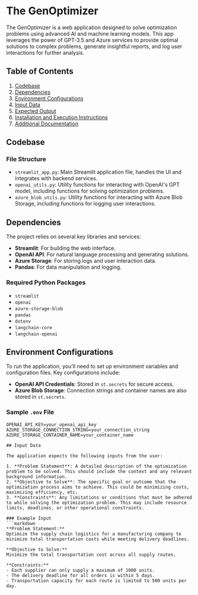 # The GenOptimizer

The GenOptimizer is a web application designed to solve optimization problems using advanced AI and machine learning models. This app leverages the power of GPT-3.5 and Azure services to provide optimal solutions to complex problems, generate insightful reports, and log user interactions for further analysis.

## Table of Contents
1. [Codebase](#codebase)
2. [Dependencies](#dependencies)
3. [Environment Configurations](#environment-configurations)
4. [Input Data](#input-data)
5. [Expected Output](#expected-output)
6. [Installation and Execution Instructions](#installation-and-execution-instructions)
7. [Additional Documentation](#additional-documentation)

## Codebase

### File Structure
- `streamlit_app.py`: Main Streamlit application file, handles the UI and integrates with backend services.
- `openai_utils.py`: Utility functions for interacting with OpenAI's GPT model, including functions for solving optimization problems.
- `azure_blob_utils.py`: Utility functions for interacting with Azure Blob Storage, including functions for logging user interactions.

## Dependencies

The project relies on several key libraries and services:

- **Streamlit**: For building the web interface.
- **OpenAI API**: For natural language processing and generating solutions.
- **Azure Storage**: For storing logs and user interaction data.
- **Pandas**: For data manipulation and logging.

### Required Python Packages
- `streamlit`
- `openai`
- `azure-storage-blob`
- `pandas`
- `dotenv`
- `langchain-core`
- `langchain-openai`

## Environment Configurations

To run the application, you'll need to set up environment variables and configuration files. Key configurations include:

- **OpenAI API Credentials**: Stored in `st.secrets` for secure access.
- **Azure Blob Storage**: Connection strings and container names are also stored in `st.secrets`.

### Sample `.env` File
```env
OPENAI_API_KEY=your_openai_api_key
AZURE_STORAGE_CONNECTION_STRING=your_connection_string
AZURE_STORAGE_CONTAINER_NAME=your_container_name

## Input Data

The application expects the following inputs from the user:

1. **Problem Statement**: A detailed description of the optimization problem to be solved. This should include the context and any relevant background information.
2. **Objective to Solve**: The specific goal or outcome that the optimization process aims to achieve. This could be minimizing costs, maximizing efficiency, etc.
3. **Constraints**: Any limitations or conditions that must be adhered to while solving the optimization problem. This may include resource limits, deadlines, or other operational constraints.

### Example Input
```markdown
**Problem Statement:** 
Optimize the supply chain logistics for a manufacturing company to minimize total transportation costs while meeting delivery deadlines.

**Objective to Solve:** 
Minimize the total transportation cost across all supply routes.

**Constraints:** 
- Each supplier can only supply a maximum of 1000 units.
- The delivery deadline for all orders is within 5 days.
- Transportation capacity for each route is limited to 500 units per day.
